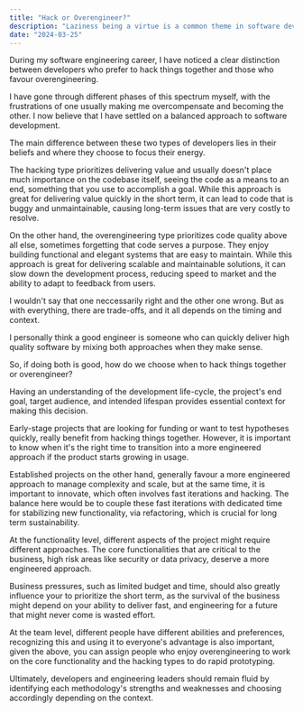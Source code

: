 ```yaml
---
title: "Hack or Overengineer?"
description: "Laziness being a virtue is a common theme in software development. I think it's misguided."
date: "2024-03-25"
---
```


During my software engineering career, I have noticed a clear distinction between developers who prefer to hack things together and those who favour overengineering.

I have gone through different phases of this spectrum myself, with the frustrations of one usually making me overcompensate and becoming the other. I now believe that I have settled on a balanced approach to software development.

The main difference between these two types of developers lies in their beliefs and where they choose to focus their energy.

The hacking type prioritizes delivering value and usually doesn't place much importance on the codebase itself, seeing the code as a means to an end, something that you use to accomplish a goal. While this approach is great for delivering value quickly in the short term, it can lead to code that is buggy and unmaintainable, causing long-term issues that are very costly to resolve.

On the other hand, the overengineering type prioritizes code quality above all else, sometimes forgetting that code serves a purpose. They enjoy building functional and elegant systems that are easy to maintain. While this approach is great for delivering scalable and maintainable solutions, it can slow down the development process, reducing speed to market and the ability to adapt to feedback from users.

I wouldn't say that one neccessarily right and the other one wrong. But as with everything, there are trade-offs, and it all depends on the timing and context.

I personally think a good engineer is someone who can quickly deliver high quality software by mixing both approaches when they make sense.

So, if doing both is good, how do we choose when to hack things together or overengineer?

Having an understanding of the development life-cycle, the project's end goal, target audience, and intended lifespan provides essential context for making this decision.

Early-stage projects that are looking for funding or want to test hypotheses quickly, really benefit from hacking things together. However, it is important to know when it's the right time to transition into a more engineered approach if the product starts growing in usage.

Established projects on the other hand, generally favour a more engineered approach to manage complexity and scale, but at the same time, it is important to innovate, which often involves fast iterations and hacking. The balance here would be to couple these fast iterations with dedicated time for stabilizing new functionality, via refactoring, which is crucial for long term sustainability.

At the functionality level, different aspects of the project might require different approaches. The core functionalities that are critical to the business, high risk areas like security or data privacy, deserve a more engineered approach.

Business pressures, such as limited budget and time, should also greatly influence your to prioritize the short term, as the survival of the business might depend on your ability to deliver fast, and engineering for a future that might never come is wasted effort.

At the team level, different people have different abilities and preferences, recognizing this and using it to everyone's advantage is also important, given the above, you can assign people who enjoy overengineering to work on the core functionality and the hacking types to do rapid prototyping.

Ultimately, developers and engineering leaders should remain fluid by identifying each methodology's strengths and weaknesses and choosing accordingly depending on the context.
